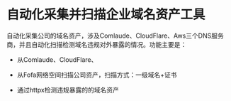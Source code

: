 # 自动化采集并扫描企业域名资产工具

自动化采集公司的域名资产，涉及Comlaude、CloudFlare、Aws三个DNS服务商，并且自动化扫描检测域名违规对外暴露的情况。功能主要是：

 - 从Comlaude、CloudFlare、

 - 从Fofa网络空间扫描公司资产，扫描方式：一级域名+证书

 - 通过httpx检测违规暴露的的域名资产

